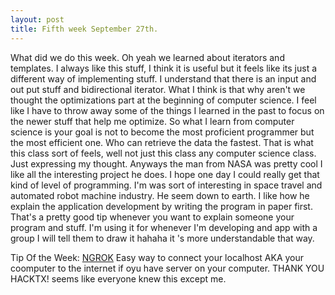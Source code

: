 ```yaml
---
layout: post
title: Fifth week September 27th.
---
```


What did we do this week. Oh yeah we learned about iterators and templates. I always like this stuff, I think it is useful but it feels like its just a different way of implementing stuff. I understand that there is an input and out put stuff and bidirectional iterator. What I think is that why aren't we thought the optimizations part at the beginning of computer science. I feel like I have to throw away some of the things I learned in the past to focus on the newer stuff that help me optimize. So what I learn from computer science is your goal is not to become the most proficient programmer but the most efficient one. Who can retrieve the data the fastest. That is what this class sort of feels, well not just this class any computer science class. Just expressing my thought.
Anyways the man from NASA was pretty cool I like all the interesting project he does. I hope one day I could really get that kind of level of programming. I'm was sort of interesting in space travel and automated robot machine industry. He seem down to earth. I like how he explain the application development by writing the program in paper first. That's a pretty good tip whenever you want to explain someone your program and stuff. I'm using it for whenever I'm developing and app with a group I will tell them to draw it hahaha it 's more understandable that way.

Tip Of the Week: 
[NGROK](https://ngrok.com/) Easy way to connect your localhost AKA your coomputer to the internet if oyu have server on your computer. THANK YOU HACKTX! seems like everyone knew this except me.
